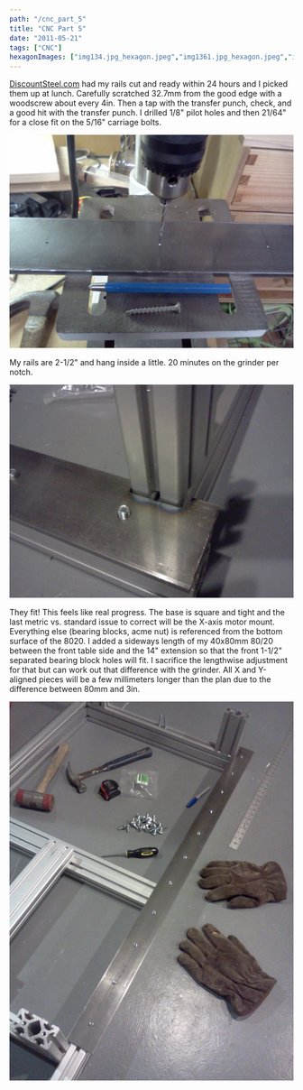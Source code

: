 ```yaml
---
path: "/cnc_part_5"
title: "CNC Part 5"
date: "2011-05-21"
tags: ["CNC"]
hexagonImages: ["img134.jpg_hexagon.jpeg","img1361.jpg_hexagon.jpeg","img135.jpg_hexagon.jpeg"]
---
```



[DiscountSteel.com](http://discountsteel.com) had my rails cut and ready within 24 hours and I picked them up at lunch. Carefully scratched 32.7mm from the good edge with a woodscrew about every 4in. Then a tap with the transfer punch, check, and a good hit with the transfer punch. I drilled 1/8" pilot holes and then 21/64" for a close fit on the 5/16" carriage bolts. 

[![img134](img134.jpg "img134")](img134.jpg) 

My rails are 2-1/2" and hang inside a little. 20 minutes on the grinder per notch. 

[![img1361](img1361.jpg "img1361")](img1361.jpg) 

They fit! This feels like real progress. The base is square and tight and the last metric vs. standard issue to correct will be the X-axis motor mount. Everything else (bearing blocks, acme nut) is referenced from the bottom surface of the 8020. I added a sideways length of my 40x80mm 80/20 between the front table side and the 14" extension so that the front 1-1/2" separated bearing block holes will fit. I sacrifice the lengthwise adjustment for that but can work out that difference with the grinder. All X and Y-aligned pieces will be a few millimeters longer than the plan due to the difference between 80mm and 3in. 

[![img135](img135.jpg "img135")](img135.jpg) 